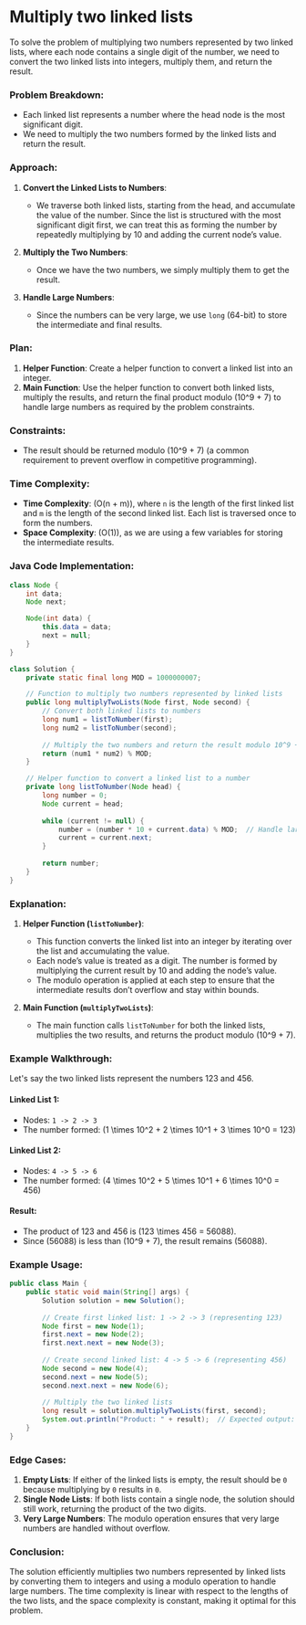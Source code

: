 # Multiply two linked lists

To solve the problem of multiplying two numbers represented by two linked lists, where each node contains a single digit of the number, we need to convert the two linked lists into integers, multiply them, and return the result.

### Problem Breakdown:
- Each linked list represents a number where the head node is the most significant digit.
- We need to multiply the two numbers formed by the linked lists and return the result.

### Approach:
1. **Convert the Linked Lists to Numbers**:
   - We traverse both linked lists, starting from the head, and accumulate the value of the number. Since the list is structured with the most significant digit first, we can treat this as forming the number by repeatedly multiplying by 10 and adding the current node’s value.
   
2. **Multiply the Two Numbers**:
   - Once we have the two numbers, we simply multiply them to get the result.
   
3. **Handle Large Numbers**:
   - Since the numbers can be very large, we use `long` (64-bit) to store the intermediate and final results.

### Plan:
1. **Helper Function**: Create a helper function to convert a linked list into an integer.
2. **Main Function**: Use the helper function to convert both linked lists, multiply the results, and return the final product modulo \(10^9 + 7\) to handle large numbers as required by the problem constraints.

### Constraints:
- The result should be returned modulo \(10^9 + 7\) (a common requirement to prevent overflow in competitive programming).

### Time Complexity:
- **Time Complexity**: \(O(n + m)\), where `n` is the length of the first linked list and `m` is the length of the second linked list. Each list is traversed once to form the numbers.
- **Space Complexity**: \(O(1)\), as we are using a few variables for storing the intermediate results.

### Java Code Implementation:

```java
class Node {
    int data;
    Node next;

    Node(int data) {
        this.data = data;
        next = null;
    }
}

class Solution {
    private static final long MOD = 1000000007;

    // Function to multiply two numbers represented by linked lists
    public long multiplyTwoLists(Node first, Node second) {
        // Convert both linked lists to numbers
        long num1 = listToNumber(first);
        long num2 = listToNumber(second);
        
        // Multiply the two numbers and return the result modulo 10^9 + 7
        return (num1 * num2) % MOD;
    }

    // Helper function to convert a linked list to a number
    private long listToNumber(Node head) {
        long number = 0;
        Node current = head;
        
        while (current != null) {
            number = (number * 10 + current.data) % MOD;  // Handle large numbers
            current = current.next;
        }
        
        return number;
    }
}
```

### Explanation:

1. **Helper Function (`listToNumber`)**:
   - This function converts the linked list into an integer by iterating over the list and accumulating the value.
   - Each node’s value is treated as a digit. The number is formed by multiplying the current result by 10 and adding the node’s value.
   - The modulo operation is applied at each step to ensure that the intermediate results don’t overflow and stay within bounds.

2. **Main Function (`multiplyTwoLists`)**:
   - The main function calls `listToNumber` for both the linked lists, multiplies the two results, and returns the product modulo \(10^9 + 7\).

### Example Walkthrough:

Let's say the two linked lists represent the numbers 123 and 456.

#### Linked List 1: 
- Nodes: `1 -> 2 -> 3`
- The number formed: \(1 \times 10^2 + 2 \times 10^1 + 3 \times 10^0 = 123\)

#### Linked List 2:
- Nodes: `4 -> 5 -> 6`
- The number formed: \(4 \times 10^2 + 5 \times 10^1 + 6 \times 10^0 = 456\)

#### Result:
- The product of 123 and 456 is \(123 \times 456 = 56088\).
- Since \(56088\) is less than \(10^9 + 7\), the result remains \(56088\).

### Example Usage:

```java
public class Main {
    public static void main(String[] args) {
        Solution solution = new Solution();
        
        // Create first linked list: 1 -> 2 -> 3 (representing 123)
        Node first = new Node(1);
        first.next = new Node(2);
        first.next.next = new Node(3);
        
        // Create second linked list: 4 -> 5 -> 6 (representing 456)
        Node second = new Node(4);
        second.next = new Node(5);
        second.next.next = new Node(6);
        
        // Multiply the two linked lists
        long result = solution.multiplyTwoLists(first, second);
        System.out.println("Product: " + result);  // Expected output: 56088
    }
}
```

### Edge Cases:

1. **Empty Lists**: If either of the linked lists is empty, the result should be `0` because multiplying by `0` results in `0`.
2. **Single Node Lists**: If both lists contain a single node, the solution should still work, returning the product of the two digits.
3. **Very Large Numbers**: The modulo operation ensures that very large numbers are handled without overflow.

### Conclusion:
The solution efficiently multiplies two numbers represented by linked lists by converting them to integers and using a modulo operation to handle large numbers. The time complexity is linear with respect to the lengths of the two lists, and the space complexity is constant, making it optimal for this problem.
